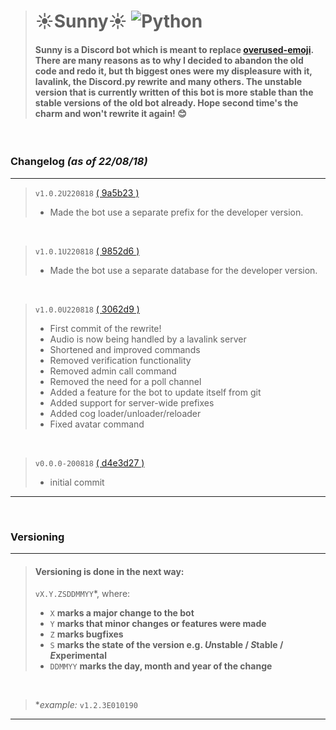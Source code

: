 > # ☀️Sunny☀️ ![Python](https://img.shields.io/badge/Python-3.6%2B-brightgreen.svg)
> #### Sunny is a Discord bot which is meant to replace [overused-emoji](https://github.com/NiceAesth/overused-emoji-bot). There are many reasons as to why I decided to abandon the old code and redo it, but th biggest ones were my displeasure with it, lavalink, the Discord.py rewrite and many others. The unstable version that is currently written of this bot is more stable than the stable versions of the old bot already. Hope second time's the charm and won't rewrite it again! 😊

<br>

### Changelog *(as of 22/08/18)*
****

> `v1.0.2U220818` [( 9a5b23 )](https://github.com/NiceAesth/Sunny/commit/9a5b234ff137ea4a0b80e9cc29b9cfe6360ed82d)
> - Made the bot use a separate prefix for the developer version.

<br>

> `v1.0.1U220818` [( 9852d6 )](https://github.com/NiceAesth/Sunny/commit/9852d6c9824316cc16d30577e5f886548e4c3633)
> - Made the bot use a separate database for the developer version.

<br>

> `v1.0.0U220818` [( 3062d9 )](https://github.com/NiceAesth/Sunny/commit/3062d92d4a0da7ae913024c9551662f75ed7acfa)
> - First commit of the rewrite!
> - Audio is now being handled by a lavalink server
> - Shortened and improved commands
> - Removed verification functionality
> - Removed admin call command
> - Removed the need for a poll channel
> - Added a feature for the bot to update itself from git
> - Added support for server-wide prefixes
> - Added cog loader/unloader/reloader
> - Fixed avatar command

<br>

> `v0.0.0-200818` [( d4e3d27 )](https://github.com/NiceAesth/Sunny/commit/d4e3d27936e1f466b9e6b42b95ab32a83a6c0b75)
> - initial commit
****

<br>

### Versioning
****
> #### Versioning is done in the next way:
> `vX.Y.ZSDDMMYY`*, where:
> - `X` **marks a major change to the bot**
> - `Y` **marks that minor changes or features were made**
> - `Z` **marks bugfixes**
> - `S` **marks the state of the version e.g. *U*nstable / *S*table / *E*xperimental**
> - `DDMMYY` **marks the day, month and year of the change**

<br>

> \**example:* `v1.2.3E010190`
****
